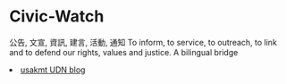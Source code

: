 # Civic-Watch
公告, 文宣, 資訊, 建言, 活動, 通知 
To inform, to service, to outreach, to link and to defend our rights, values and justice. A bilingual bridge
<li><a href="http://classic-blog.udn.com/usakmt/">usakmt UDN blog</a></li>
